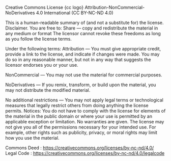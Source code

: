 Creative Commons License
{cc logo}
Attribution-NonCommercial-NoDerivatives 4.0 International (CC BY-NC-ND 4.0)

This is a human-readable summary of (and not a substitute for) the license. Disclaimer.
You are free to:
Share — copy and redistribute the material in any medium or format
The licensor cannot revoke these freedoms as long as you follow the license terms.

Under the following terms:
Attribution — You must give appropriate credit, provide a link to the license, and indicate if changes were made. You may do so in any reasonable manner, but not in any way that suggests the licensor endorses you or your use.

NonCommercial — You may not use the material for commercial purposes.

NoDerivatives — If you remix, transform, or build upon the material, you may not distribute the modified material.

No additional restrictions — You may not apply legal terms or technological measures that legally restrict others from doing anything the license permits.
Notices:
You do not have to comply with the license for elements of the material in the public domain or where your use is permitted by an applicable exception or limitation.
No warranties are given. The license may not give you all of the permissions necessary for your intended use. For example, other rights such as publicity, privacy, or moral rights may limit how you use the material.

Commons Deed : https://creativecommons.org/licenses/by-nc-nd/4.0/
Legal Code : https://creativecommons.org/licenses/by-nc-nd/4.0/legalcode
